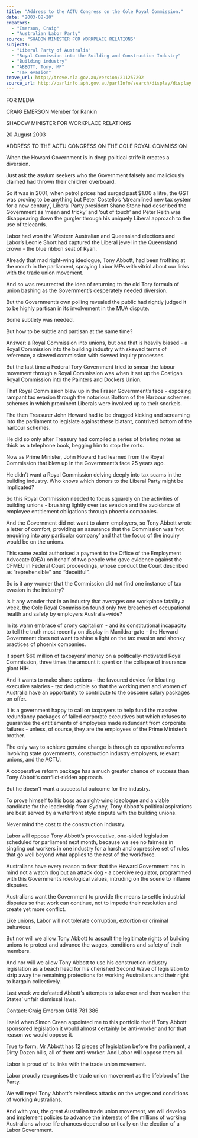 ```yaml
---
title: "Address to the ACTU Congress on the Cole Royal Commission."
date: "2003-08-20"
creators:
  - "Emerson, Craig"
  - "Australian Labor Party"
source: "SHADOW MINISTER FOR WORKPLACE RELATIONS"
subjects:
  - "Liberal Party of Australia"
  - "Royal Commission into the Building and Construction Industry"
  - "Building industry"
  - "ABBOTT, Tony, MP"
  - "Tax evasion"
trove_url: http://trove.nla.gov.au/version/211257292
source_url: http://parlinfo.aph.gov.au/parlInfo/search/display/display.w3p;query=Id%3A%22media/pressrel/QG6A6%22
---
```


 

 FOR MEDIA   

 CRAIG EMERSON  Member for Rankin 

 SHADOW MINISTER FOR WORKPLACE RELATIONS 

 20 August 2003 

 

 ADDRESS TO THE ACTU CONGRESS ON THE COLE ROYAL COMMISSION  

 

 When the Howard Government is in deep political strife it creates a diversion.    

 Just ask the asylum seekers who the Government falsely and maliciously claimed had  thrown their children overboard.   

 So it was in 2001, when petrol prices had surged past $1.00 a litre, the GST was  proving to be anything but Peter Costello’s ‘streamlined new tax system for a new  century’, Liberal Party president Shane Stone had described the Government as ‘mean  and tricky’ and ‘out of touch’ and Peter Reith was disappearing down the gurgler  through his uniquely Liberal approach to the use of telecards.     

 Labor had won the Western Australian and Queensland elections and Labor’s Leonie  Short had captured the Liberal jewel in the Queensland crown - the blue ribbon seat  of Ryan.   

 Already that mad right-wing ideologue, Tony Abbott, had been frothing at the mouth  in the parliament, spraying Labor MPs with vitriol about our links with the trade  union movement.   

 And so was resurrected the idea of returning to the old Tory formula of union bashing  as the Government’s desperately needed diversion.   

 But the Government’s own polling revealed the public had rightly judged it to be  highly partisan in its involvement in the MUA dispute.   

 Some subtlety was needed.   

 But how to be subtle and partisan at the same time?     

 Answer: a Royal Commission into unions, but one that is heavily biased - a Royal  Commission into the building industry with skewed terms of reference, a skewed  commission with skewed inquiry processes.   

 But the last time a Federal Tory Government tried to smear the labour movement  through a Royal Commission was when it set up the Costigan Royal Commission into  the Painters and Dockers Union.   

 That Royal Commission blew up in the Fraser Government’s face - exposing rampant  tax evasion through the notorious Bottom of the Harbour schemes: schemes in which  prominent Liberals were involved up to their snorkels.   

 The then Treasurer John Howard had to be dragged kicking and screaming into the  parliament to legislate against these blatant, contrived bottom of the harbour schemes.     

 He did so only after Treasury had compiled a series of briefing notes as thick as a  telephone book, begging him to stop the rorts.   

 Now as Prime Minister, John Howard had learned from the Royal Commission that  blew up in the Government’s face 25 years ago.   

 He didn’t want a Royal Commission delving deeply into tax scams in the building  industry.  Who knows which donors to the Liberal Party might be implicated?   

 So this Royal Commission needed to focus squarely on the activities of building  unions - brushing lightly over tax evasion and the avoidance of employee entitlement  obligations through phoenix companies.     

 And the Government did not want to alarm employers, so Tony Abbott wrote a letter  of comfort, providing an assurance that the Commission was ‘not enquiring into any  particular company’ and that the focus of the inquiry would be on the unions.   

 This same zealot authorised a payment to the Office of the Employment Advocate  (OEA) on behalf of two people who gave evidence against the CFMEU in Federal  Court proceedings, whose conduct the Court described as “reprehensible” and  “deceitful”.   

 So is it any wonder that the Commission did not find one instance of tax evasion in  the industry?   

 Is it any wonder that in an industry that averages one workplace fatality a week, the  Cole Royal Commission found only two breaches of occupational health and safety  by employers Australia-wide?   

 In its warm embrace of crony capitalism - and its constitutional incapacity to tell the  truth most recently on display in Manildra-gate - the Howard Government does not  want to shine a light on the tax evasion and shonky practices of phoenix companies.   

 It spent $60 million of taxpayers’ money on a politically-motivated Royal  Commission, three times the amount it spent on the collapse of insurance giant HIH. 

 

 And it wants to make share options - the favoured device for bloating executive  salaries - tax deductible so that the working men and women of Australia have an  opportunity to contribute to the obscene salary packages on offer.   

 It is a government happy to call on taxpayers to help fund the massive redundancy  packages of failed corporate executives but which refuses to guarantee the  entitlements of employees made redundant from corporate failures - unless, of course,  they are the employees of the Prime Minister’s brother.   

 The only way to achieve genuine change is through co operative reforms involving  state governments, construction industry employers, relevant unions, and the ACTU.   

 A cooperative reform package has a much greater chance of success than Tony  Abbott’s conflict-ridden approach.   

 But he doesn’t want a successful outcome for the industry.     

 To prove himself to his boss as a right-wing ideologue and a viable candidate for the  leadership from Sydney, Tony Abbott’s political aspirations are best served by a  waterfront style dispute with the building unions.   

 Never mind the cost to the construction industry.    

 Labor will oppose Tony Abbott’s provocative, one-sided legislation scheduled for  parliament next month, because we see no fairness in singling out workers in one  industry for a harsh and oppressive set of rules that go well beyond what applies to the  rest of the workforce.   

 Australians have every reason to fear that the Howard Government has in mind not a  watch dog but an attack dog - a coercive regulator, programmed with this  Government’s ideological values, intruding on the scene to inflame disputes.     

 Australians want the Government to provide the means to settle industrial disputes so  that work can continue, not to impede their resolution and create yet more conflict.   

 Like unions, Labor will not tolerate corruption, extortion or criminal behaviour.     

 But nor will we allow Tony Abbott to assault the legitimate rights of building unions  to protect and advance the wages, conditions and safety of their members.   

 And nor will we allow Tony Abbott to use his construction industry legislation as a  beach head for his cherished Second Wave of legislation to strip away the remaining  protections for working Australians and their right to bargain collectively.   

 Last week we defeated Abbott’s attempts to take over and then weaken the States’  unfair dismissal laws.   

 Contact: Craig Emerson 0418 781 386 

 I said when Simon Crean appointed me to this portfolio that if Tony Abbott sponsored  legislation it would almost certainly be anti-worker and for that reason we would  oppose it.   

 

 True to form, Mr Abbott has 12 pieces of legislation before the parliament, a Dirty  Dozen bills, all of them anti-worker.  And Labor will oppose them all.   

 Labor is proud of its links with the trade union movement.   

 Labor proudly recognises the trade union movement as the lifeblood of the Party.   

 We will repel Tony Abbott’s relentless attacks on the wages and conditions of  working Australians.   

 And with you, the great Australian trade union movement, we will develop and  implement policies to advance the interests of the millions of working Australians  whose life chances depend so critically on the election of a Labor Government. 

 

 

 

 


